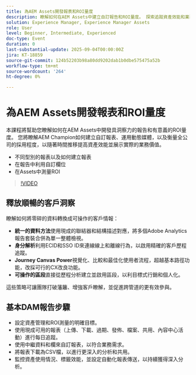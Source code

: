 ```yaml
---
title: 為AEM Assets開發報表和ROI量度
description: 瞭解如何在AEM Assets中建立自訂報告和ROI量度。 探索追蹤資產效能和業務影響的最佳實務。
solution: Experience Manager, Experience Manager Assets
role: User
level: Beginner, Intermediate, Experienced
doc-type: Event
duration: 0
last-substantial-update: 2025-09-04T00:00:00Z
jira: KT-18859
source-git-commit: 124b52203b98a80dd9202dab1b0dbe575475a52b
workflow-type: tm+mt
source-wordcount: '264'
ht-degree: 0%

---
```



# 為AEM Assets開發報表和ROI量度

本課程將幫助您瞭解如何在AEM Assets中開發具洞察力的報告和有意義的ROI量度。
您將瞭解AEM Champion如何建立自訂報表、運用動態媒體，以及衡量全公司的採用程度，以隨著時間推移提高資產效能並展示實際的業務價值。

* 不同型別的報表以及如何建立報表
* 在報告中利用自訂欄位
* 在Assets中測量ROI

>[!VIDEO](https://video.tv.adobe.com/v/3471384/?learn=on&enablevpops)

## 釋放順暢的客戶洞察

瞭解如何將零碎的資料轉換成可操作的客戶情報：

* **統一的資料方法**&#x200B;使用現成的聯結器和結構描述對應，將多個Adobe Analytics報告套裝合併為單一整體檢視。
* **身分解析**&#x200B;利用ECID和SSO ID來連線線上和離線行為，以啟用精確的客戶歷程追蹤。
* **Journey Canvas Power**&#x200B;視覺化、比較和最佳化使用者流程，超越基本路徑功能，改採可行的CX改良功能。
* **可操作的區段**&#x200B;直接從歷程分析建立並啟用區段，以利目標式行銷和個人化。

這些策略可讓團隊打破藩籬、增強客戶瞭解，並促進跨管道的更有效參與。

## 基本DAM報告步驟

* 設定資產管理和ROI測量的明確目標。
* 使用現成可用的報表（上傳、下載、過期、發佈、檔案、共用、內容中心活動）進行每日追蹤。
* 使用中繼資料和欄來自訂報表，以符合業務需求。
* 將報表下載為CSV檔，以進行更深入的分析和共用。
* 監控資產使用情況、標籤效能，並設定自動化報表傳送，以持續獲得深入分析。